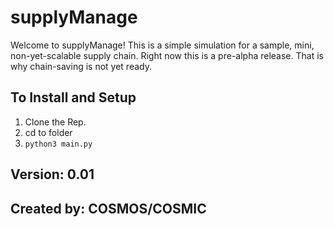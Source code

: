 # supplyManage

Welcome to supplyManage! This is a simple simulation for a sample, mini, non-yet-scalable supply chain. Right now this is a pre-alpha release. That is why chain-saving is not yet ready.

## To Install and Setup
1. Clone the Rep.
2. cd to folder
3. ```python3 main.py```

## Version: 0.01
## Created by: COSMOS/COSMIC